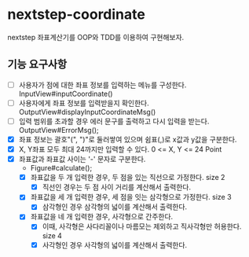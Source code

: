 # nextstep-coordinate
nextstep 좌표계산기를 OOP와 TDD를 이용하여 구현해보자.

## 기능 요구사항
- [ ] 사용자가 점에 대한 좌표 정보를 입력하는 메뉴를 구성한다. InputView#inputCoordinate()
- [ ] 사용자에게 좌표 정보를 입력받을지 확인한다. OutputView#displayInputCoordinateMsg()
- [ ] 입력 범위를 초과할 경우 에러 문구를 출력하고 다시 입력을 받는다. OutputView#ErrorMsg();
- [X] 좌표 정보는 괄호"(", ")"로 둘러쌓여 있으며 쉼표(,)로 x값과 y값을 구분한다.
- [X] X, Y좌표 모두 최대 24까지만 입력할 수 있다. 0 <= X, Y <= 24 Point
- [X] 좌표값과 좌표값 사이는 '-' 문자로 구분한다. 
  - Figure#calculate(); 
  - [X] 좌표값을 두 개 입력한 경우, 두 점을 있는 직선으로 가정한다. size 2
    - [X] 직선인 경우는 두 점 사이 거리를 계산해서 출력한다. 
  - [X] 좌표값을 세 개 입력한 경우, 세 점을 잇는 삼각형으로 가정한다. size 3
    - [X] 삼각형인 경우 삼각형의 넓이를 계산해서 출력한다.
  - [X] 좌표값을 네 개 입력한 경우, 사각형으로 간주한다.
    - [X] 이때, 사각형은 사다리꼴이나 마름모는 제외하고 직사각형만 허용한다. size 4
    - [X] 사각형인 경우 사각형의 넓이를 계산해서 출력한다.